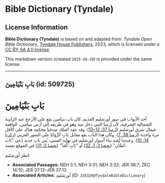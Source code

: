 # Bible Dictionary (Tyndale)

## License Information

**Bible Dictionary (Tyndale)** is based on and adapted from: _Tyndale Open Bible Dictionary_, [Tyndale House Publishers](https://tyndaleopenresources.com/), 2023, which is licensed under a [CC BY-SA 4.0 license](https://creativecommons.org/licenses/by-sa/4.0/legalcode.en).

This markdown version (created `2025-10-20`) is provided under the same license.



--------------------------------

## بَابِ بَنْيَامِينَ (id: 509725)

بَابِ بَنْيَامِينَ
==================

أحد الأبواب في سور أورشليم القديم. كان باب بنيامين يقع على الأرجح عند الزاوية الشمالية الشرقية، لأن إرميا النبي دخل منه وهو في طريقه إلى أرض بنيامين، الواقعة شمال شرق أورشليم ([إرميا 37: 12–13](https://ref.ly/Jer37:12-Jer37:13)). وقد عقد الملك صدقيا محكمة هناك على الأقل مرة واحدة ([إرميا 38: 7](https://ref.ly/Jer38:7)). وكان هذا الباب يقع مقابل بَابِ ٱلزَّوَايَا على السور الغربي ([زكريا 14: 10](https://ref.ly/Zech14:10)). وعندما أعيد بناء أسوار أورشليم في نهاية السبي، بُني باب جديد دُعي "بَابَ ٱلضَّأْنِ" ([نحميا 3: 1، 32](https://ref.ly/Neh3:1,Neh3:32)) أو "بَابِ ٱلْعَدِّ" ([نحميا 3: 31](https://ref.ly/Neh3:31)) في الموقع نفسه.

انظر أورشليم.

* **Associated Passages:** NEH 3:1; NEH 3:31; NEH 3:32; JER 38:7; ZEC 14:10; JER 37:12–JER 37:13
* **Associated Articles:** أورشليم (ID: `335326@TyndaleBibleDictionary`)

